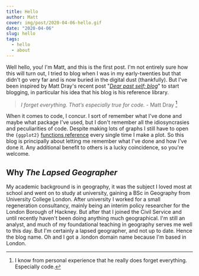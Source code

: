 ```yaml
---
title: Hello
author: Matt
cover: img/post/2020-04-06-hello.gif
date: "2020-04-06"
slug: hello
tags:
  - hello
  - about
---
```


Well hello, you! I'm Matt, and this is the first post. I'm not entirely sure how this will turn out, I tried to blog when I was in my early-twenties but that didn't go very far and is now buried in the digital dust (thankfully). But I've been inspired by Matt Dray's recent post "[*Dear past self: blog*](https://www.rostrum.blog/2020/02/27/get-blogging/)" to start blogging, in particular his idea that his blog is his reference library.

> *I forget everything. That’s especially true for code.* - Matt Dray [^1]

When it comes to code, I concur. I sort of remember what I've done and maybe what package I've used, but I don't remember all the idiosyncrasies and peculiarities of code. Despite making lots of graphs I still have to open the `{ggplot2}` [functions reference](https://ggplot2.tidyverse.org/reference/index.html) every single time I make a plot. So this blog is principally about letting me remember what I've done and how I've done it. Any additional benefit to others is a lucky coincidence, so you're welcome.

## Why *The Lapsed Geographer*

My academic background is in geography, it was the subject I loved most at school and went on to study at university, gaining a BSc in Geography from University College London. After university I worked for a small regeneration consultancy, mainly being an interim policy researcher for the London Borough of Hackney. But after that I joined the Civil Service and until recently haven't been doing anything much geographical. I'm still an analyst, and much of my foundational teaching in geography serves me well to this day. But I'm certainly a lapsed geographer, and not up to date. Hence the blog name. Oh and I got a .london domain name because I'm based in London.

[^1]: I know from personal experience that he really does forget everything. Especially code.
